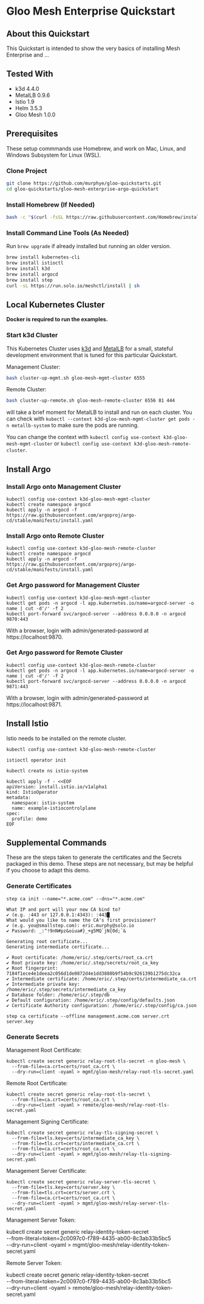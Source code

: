 # Gloo Mesh Enterprise Quickstart

## About this Quickstart

This Quickstart is intended to show the very basics of installing Mesh Enterprise and ...

## Tested With

* k3d 4.4.0
* MetalLB 0.9.6
* Istio 1.9
* Helm 3.5.3
* Gloo Mesh 1.0.0

## Prerequisites

These setup commmands use Homebrew, and work on Mac, Linux, and Windows Subsystem for Linux (WSL).

### Clone Project

```bash
git clone https://github.com/murphye/gloo-quickstarts.git
cd gloo-quickstarts/gloo-mesh-enterprise-argo-quickstart
```

### Install Homebrew (If Needed)
```bash
bash -c "$(curl -fsSL https://raw.githubusercontent.com/Homebrew/install/HEAD/install.sh)"
```

### Install Command Line Tools (As Needed)

Run `brew upgrade` if already installed but running an older version.

```bash
brew install kubernetes-cli
brew install istioctl
brew install k3d
brew install argocd
brew install step
curl -sL https://run.solo.io/meshctl/install | sh
```

## Local Kubernetes Cluster

**Docker is required to run the examples.**

### Start k3d Cluster

This Kubernetes Cluster uses [k3d](http://k3d.io) and [MetalLB](https://metallb.universe.tf/) for a small, stateful development environment that is tuned for this particular Quickstart.

Management Cluster:
```bash
bash cluster-up-mgmt.sh gloo-mesh-mgmt-cluster 6555
```

Remote Cluster:
```bash
bash cluster-up-remote.sh gloo-mesh-remote-cluster 6556 81 444
```

 will take a brief moment for MetalLB to install and run on each cluster. You can check with `kubectl --context k3d-gloo-mesh-mgmt-cluster get pods -n metallb-system` to make sure the pods are running.

You can change the context with `kubectl config use-context k3d-gloo-mesh-mgmt-cluster` or `kubectl config use-context k3d-gloo-mesh-remote-cluster`.

## Install Argo

### Install Argo onto Management Cluster

```
kubectl config use-context k3d-gloo-mesh-mgmt-cluster
kubectl create namespace argocd
kubectl apply -n argocd -f https://raw.githubusercontent.com/argoproj/argo-cd/stable/manifests/install.yaml
```

### Install Argo onto Remote Cluster

```
kubectl config use-context k3d-gloo-mesh-remote-cluster
kubectl create namespace argocd
kubectl apply -n argocd -f https://raw.githubusercontent.com/argoproj/argo-cd/stable/manifests/install.yaml
```

### Get Argo password for Management Cluster

```
kubectl config use-context k3d-gloo-mesh-mgmt-cluster
kubectl get pods -n argocd -l app.kubernetes.io/name=argocd-server -o name | cut -d'/' -f 2
kubectl port-forward svc/argocd-server --address 0.0.0.0 -n argocd 9870:443
```

With a browser, login with admin/generated-password at https://localhost:9870.

### Get Argo password for Remote Cluster

```
kubectl config use-context k3d-gloo-mesh-remote-cluster
kubectl get pods -n argocd -l app.kubernetes.io/name=argocd-server -o name | cut -d'/' -f 2
kubectl port-forward svc/argocd-server --address 0.0.0.0 -n argocd 9871:443
```

With a browser, login with admin/generated-password at https://localhost:9871.

## Install Istio

Istio needs to be installed on the remote cluster.

```
kubectl config use-context k3d-gloo-mesh-remote-cluster

istioctl operator init

kubectl create ns istio-system

kubectl apply -f - <<EOF
apiVersion: install.istio.io/v1alpha1
kind: IstioOperator
metadata:
  namespace: istio-system
  name: example-istiocontrolplane
spec:
  profile: demo
EOF
```


## Supplemental Commands

These are the steps taken to generate the certificates and the Secrets packaged in this demo. These steps are not necessary, but may be helpful if you choose to adapt this demo.

### Generate Certificates

```
step ca init --name="*.acme.com" --dns="*.acme.com"
```

```
What IP and port will your new CA bind to?
✔ (e.g. :443 or 127.0.0.1:4343): :443█
What would you like to name the CA's first provisioner?
✔ (e.g. you@smallstep.com): eric.murphy@solo.io
✔ Password: _:^!9nN#pz&oiua#}_+g5MQ`jN{0d;`&

Generating root certificate... 
Generating intermediate certificate... 

✔ Root certificate: /home/eric/.step/certs/root_ca.crt
✔ Root private key: /home/eric/.step/secrets/root_ca_key
✔ Root fingerprint: 7184f1ece4e1deea2c056d1de0872d4e1dd3880b9f54b9c926139b1275dc32ca
✔ Intermediate certificate: /home/eric/.step/certs/intermediate_ca.crt
✔ Intermediate private key: /home/eric/.step/secrets/intermediate_ca_key
✔ Database folder: /home/eric/.step/db
✔ Default configuration: /home/eric/.step/config/defaults.json
✔ Certificate Authority configuration: /home/eric/.step/config/ca.json
```

```
step ca certificate --offline management.acme.com server.crt server.key 
```

### Generate Secrets

Management Root Certificate:
```
kubectl create secret generic relay-root-tls-secret -n gloo-mesh \
  --from-file=ca.crt=certs/root_ca.crt \
  --dry-run=client -oyaml > mgmt/gloo-mesh/relay-root-tls-secret.yaml
```

Remote Root Certificate:
```
kubectl create secret generic relay-root-tls-secret \
  --from-file=ca.crt=certs/root_ca.crt \
  --dry-run=client -oyaml > remote/gloo-mesh/relay-root-tls-secret.yaml
```

Management Signing Certificate:
```
kubectl create secret generic relay-tls-signing-secret \
  --from-file=tls.key=certs/intermediate_ca_key \
  --from-file=tls.crt=certs/intermediate_ca.crt \
  --from-file=ca.crt=certs/root_ca.crt \
  --dry-run=client -oyaml > mgmt/gloo-mesh/relay-tls-signing-secret.yaml
```

Management Server Certificate:
```
kubectl create secret generic relay-server-tls-secret \
  --from-file=tls.key=certs/server.key \
  --from-file=tls.crt=certs/server.crt \
  --from-file=ca.crt=certs/root_ca.crt \
  --dry-run=client -oyaml > mgmt/gloo-mesh/relay-server-tls-secret.yaml
```

Management Server Token:

kubectl create secret generic relay-identity-token-secret \
  --from-literal=token=2c0097c0-f789-4435-ab00-8c3ab33b5bc5 \
  --dry-run=client -oyaml > mgmt/gloo-mesh/relay-identity-token-secret.yaml

Remote Server Token:

kubectl create secret generic relay-identity-token-secret \
  --from-literal=token=2c0097c0-f789-4435-ab00-8c3ab33b5bc5 \
  --dry-run=client -oyaml > remote/gloo-mesh/relay-identity-token-secret.yaml

